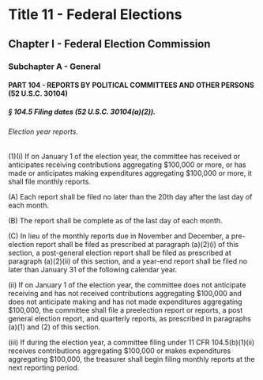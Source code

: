 
# Title 11 - Federal Elections
## Chapter I - Federal Election Commission
### Subchapter A - General
#### PART 104 - REPORTS BY POLITICAL COMMITTEES AND OTHER PERSONS (52 U.S.C. 30104)
##### § 104.5 Filing dates (52 U.S.C. 30104(a)(2)).
###### Election year reports.

(1)(i) If on January 1 of the election year, the committee has received or anticipates receiving contributions aggregating $100,000 or more, or has made or anticipates making expenditures aggregating $100,000 or more, it shall file monthly reports.

(A) Each report shall be filed no later than the 20th day after the last day of each month.

(B) The report shall be complete as of the last day of each month.

(C) In lieu of the monthly reports due in November and December, a pre-election report shall be filed as prescribed at paragraph (a)(2)(i) of this section, a post-general election report shall be filed as prescribed at paragraph (a)(2)(ii) of this section, and a year-end report shall be filed no later than January 31 of the following calendar year.

(ii) If on January 1 of the election year, the committee does not anticipate receiving and has not received contributions aggregating $100,000 and does not anticipate making and has not made expenditures aggregating $100,000, the committee shall file a preelection report or reports, a post general election report, and quarterly reports, as prescribed in paragraphs (a)(1) and (2) of this section.

(iii) If during the election year, a committee filing under 11 CFR 104.5(b)(1)(ii) receives contributions aggregating $100,000 or makes expenditures aggregating $100,000, the treasurer shall begin filing monthly reports at the next reporting period.
